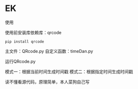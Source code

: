 # EK
使用

使用前安装库依赖库：qrcode
~~~
pip install qrcode
~~~

主文件：QRcode.py
自定义函数：timeDan.py

运行QRcode.py

模式一：根据当前时间生成时间戳
模式二：根据指定时间生成时间戳

读不懂看源代码，原理简单，本人菜狗自己写
